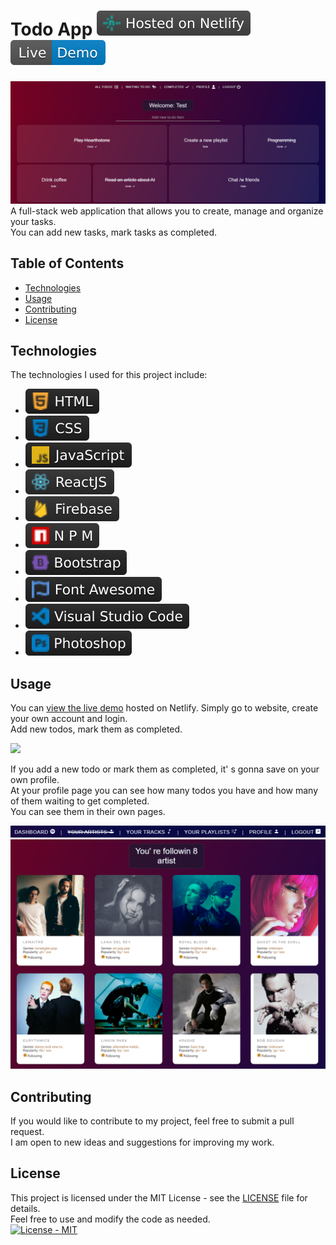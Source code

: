 # Todo App [![Live on Netlify](https://raw.githubusercontent.com/Nihilnia/GithubBadges/e14078343be44292c313b478de702e34fcdf556e/HostedOn_Netlify.svg)](https://tod0appv2.netlify.app) [![Live Demo](https://raw.githubusercontent.com/Nihilnia/GithubBadges/e14078343be44292c313b478de702e34fcdf556e/liveDemo_Blue.svg)](https://tod0appv2.netlify.app)

![](https://raw.githubusercontent.com/Nihilnia/TodoApp_v2/main/public/thumbnail_0.png)<br/>
A full-stack web application that allows you to create, manage and organize your tasks. <br/>
You can add new tasks, mark tasks as completed.  <br/>

## Table of Contents
- [Technologies](#technologies)
- [Usage](#usage)
- [Contributing](#contributing)
- [License](#license)

## Technologies

The technologies I used for this project include:

- ![HTML](https://raw.githubusercontent.com/Nihilnia/GithubBadges/d789604b7dce1b979d009e0751f7d4a26c07a2f9/HTML.svg)
- ![CSS](https://raw.githubusercontent.com/Nihilnia/GithubBadges/d789604b7dce1b979d009e0751f7d4a26c07a2f9/CSS.svg)
- ![JavaScript](https://raw.githubusercontent.com/Nihilnia/GithubBadges/d789604b7dce1b979d009e0751f7d4a26c07a2f9/JavaScript.svg)
- ![ReactJS](https://raw.githubusercontent.com/Nihilnia/GithubBadges/4cd8f1c7b53b4cc938851028910a5b4feec675be/ReactJS.svg)
- ![Firestore](https://raw.githubusercontent.com/Nihilnia/GithubBadges/4cd8f1c7b53b4cc938851028910a5b4feec675be/Firebase.svg)
- ![NPM](https://raw.githubusercontent.com/Nihilnia/GithubBadges/e14078343be44292c313b478de702e34fcdf556e/NPM.svg)
- ![Bootstrap](https://raw.githubusercontent.com/Nihilnia/GithubBadges/0b7f184049c916a280364eef477d4acbdebbb68b/Bootstrap.svg)
- ![Font Awesome](https://raw.githubusercontent.com/Nihilnia/GithubBadges/0b7f184049c916a280364eef477d4acbdebbb68b/FontAwesome.svg)
- ![Visual Studio Code](https://raw.githubusercontent.com/Nihilnia/GithubBadges/e9692944c51f668445da9f0cfba33112102a3484/VSCode.svg)
- ![Photoshop](https://raw.githubusercontent.com/Nihilnia/GithubBadges/d789604b7dce1b979d009e0751f7d4a26c07a2f9/Photoshop.svg)

## Usage
You can [view the live demo](https://tod0appv2.netlify.app) hosted on Netlify.
Simply go to website, create your own account and login. <br/>
Add new todos, mark them as completed. <br/>

<img src="https://github.com/Nihilnia/TodoApp_v2/blob/main/public/gif_0.gif" width="830">

If you add a new todo or mark them as completed, it' s gonna save on your own profile. <br/>
At your profile page you can see how many todos you have and how many of them waiting to get completed. <br/>
You can see them in their own pages.

<img src="https://github.com/Nihilnia/SpotifyApiProject_v2/blob/main/public/thumbnail_5.png" width="830">
<img src="https://github.com/Nihilnia/SpotifyApiProject_v2/blob/main/public/thumbnail_4.png" width="830">


<!-- <h2>Profile</h2>
You can see how many traks, artists or playlist you' re following.
<img src="https://raw.githubusercontent.com/Nihilnia/SpotifyApiProject_v2/main/public/thumbnail_3.png" width="830"> -->

## Contributing
If you would like to contribute to my project, feel free to submit a pull request. <br/>
I am open to new ideas and suggestions for improving my work. 

## License
This project is licensed under the MIT License - see the [LICENSE](https://github.com/Nihilnia/SpotifyApiProject_v2/blob/main/LICENSE) file for details.<br/>
Feel free to use and modify the code as needed.<br/>
[![License - MIT](https://img.shields.io/badge/License-MIT-8CB904)](https://choosealicense.com/licenses/mit/)
